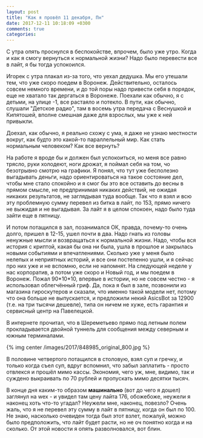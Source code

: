 ```yaml
---
layout: post
title: "Как я провёл 11 декабря, Пн"
date: 2017-12-11 10:18:09 +0300
comments: true
categories: 
---
```

С утра опять проснулся в беспокойстве, впрочем, было уже утро. Когда и как я смогу вернуться к нормальной жизни? Надо было перевести все в лайт, я бы тогда успокоился.

Игорек с утра плакал из-за того, что уехал дедушка. Мы его утешали тем, что уже скоро поедем в Воронеж. Действительно, осталось совсем немного времени, и до той поры надо привести себя в порядок, еще не хватало так дергаться в Воронеже. Поехали как обычно, я с детьми, на улице -1, все растаяло и потекло. В пути, как обычно, слушали "Детское радио", там в восемь утра передача с Веснушкой и Кипятошей, вполне смешная даже для взрослых, мы уже к ней привыкли.

Доехал, как обычно, я реально схожу с ума, я даже не узнаю местности вокруг, как будто это какой-то параллельный мир. Как стать нормальным человеком? Как все вернуть? 

На работе я вроде бы и должен был успокоиться, но меня все равно трясло, руки холодеют, ноги дрожат, я поймал себя на том, чо безотрывно смотрю на графики. Я понял, что тут уже бесполезно выгадывать деньги, надо ориентироваться на такое состояние дел, чтобы мне стало спокойно и я смог бы это все оставить до весны в прямом смысле, не предпринимая никаких действий, не ожидая никаких результатов, не заглядывая туда вообще. Так что я взял и всю эту проблемную сумму перевел из битка в лайт, по 153, прямо ничего не выжидая и не выгадывая. За лайт я в целом спокоен, надо было туда зайти еще в пятницу. 

И потом потащился в зал, позанимался ОК, правда, почему-то очень долго, пришел в 12-15, ушел почти в два. Надо гнать из головы ненужные мысли и возвращаться к нормальной жизни. Надо, чтобы вся история с криптой, какая бы она ни была, ушла в прошлое и закрылась новыми событиями и впечатлениями. Сколько уже у меня было нелепых и неприятных историй, и все они постепенно ушли, и я сейчас про них уже и не вспомню, если не напомнят. На следующей неделе у нас корпоратив, а потом уже скоро и Новый год, и мы поедем в Воронеж. Пожал 90\*10\*10, впервые в истории, но не совсем честно - я использовал облегчённый гриф. Да, пока я был в зале, позвонили из магазина гироскутеров и сказали, что именно такой модели нет, потому что она больше не выпускается, и предложили некий AsicsBot за 12900 (т.е. на три тысячи дешевле), типа он ничем не хуже, есть гарантия и сервисный центр на Павелецкой.

В интернете прочитал, что в Шереметьево прямо под летным полем прокладывается двойной туннель для сообщения между северным и южным терминалами.

{% img center /images/2017/848985_original_800.jpg %}

В половине четвертого потащился в столовую, взял суп и гречку, и только когда съел суп, вдруг вспомнил, что забыл заплатить - просто отвлекся и прошёл мимо кассы. Экономия, чего уж, мне, видимо, так и суждено выкраивать по 70 рублей и пропускать мимо десятки тысяч.

В конце дня каким-то образом **машинально** (вот до чего я дошел) заглянул на wex - и увидел там цену лайта 176, обожебоже, неужели я наконец хоть что-то угадал? Неужели мне, наконец, повезло? Очень жаль, что я не перевел эту сумму в лайт в пятницу, когда он был по 100. Не знаю, насколько очевиден тогда был этот взлет, пожалуй, можно было предположить, что лайт будет расти, но не оч понятно когда и на сколько. От этой новости я опять разволновался, вот блин. 